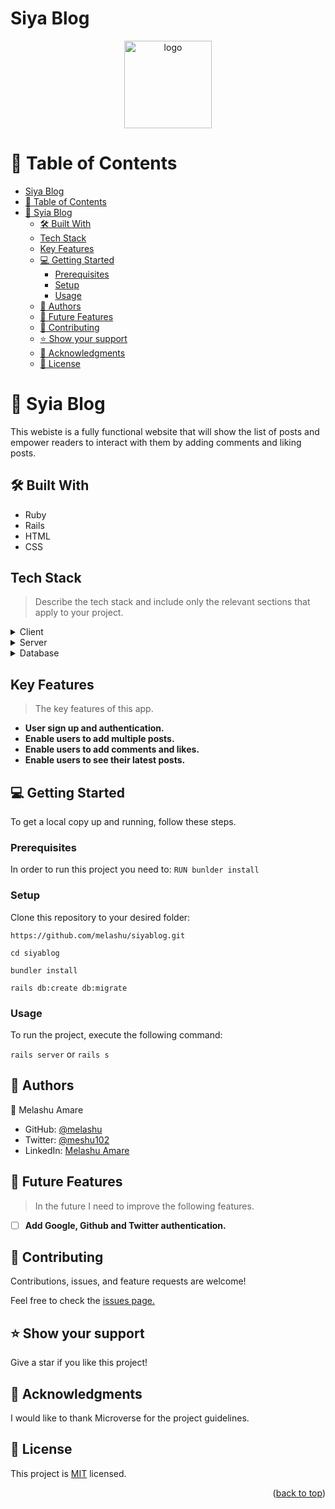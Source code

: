 # Siya Blog
<a name="readme-top"></a>
<div align="center">
  <img src="https://github.com/microverseinc/readme-template/raw/master/murple_logo.png" alt="logo" width="140"  height="auto" />
</div>

# 📗 Table of Contents

- [Siya Blog](#siya-blog)
- [📗 Table of Contents](#-table-of-contents)
- [📖 Syia Blog ](#-syia-blog-)
  - [🛠 Built With ](#-built-with-)
  - [Tech Stack ](#tech-stack-)
  - [Key Features ](#key-features-)
  - [💻 Getting Started ](#-getting-started-)
    - [Prerequisites](#prerequisites)
    - [Setup](#setup)
    - [Usage](#usage)
  - [👥 Authors ](#-authors-)
  - [🔭 Future Features ](#-future-features-)
  - [🤝 Contributing ](#-contributing-)
  - [⭐️ Show your support ](#️-show-your-support-)
  - [🙏 Acknowledgments ](#-acknowledgments-)
  - [📝 License ](#-license-)

# 📖 Syia Blog <a name="about-project"></a>

This webiste is a fully functional website that will show the list of posts and empower readers to interact with them by adding comments and liking posts.

## 🛠 Built With <a name="built-with"></a>

- Ruby
- Rails 
- HTML
- CSS
## Tech Stack <a name="tech-stack"></a>

> Describe the tech stack and include only the relevant sections that apply to your project.

<details>
  <summary>Client</summary>
  <ul>
    <li>HTML, and CSS</li>
  </ul>
</details>

<details>
  <summary>Server</summary>
  <ul>
    <li><a href="https://rubyinstaller.org/">Ruby on Rails</a></li>
  </ul>
</details>

<details>
<summary>Database</summary>
  <ul>
    <li><a href="https://www.postgresql.org/">PostgreSQL</a></li>
  </ul>
</details>

## Key Features <a name="key-features"></a>

> The key features of this app.

- **User sign up and authentication.**
- **Enable users to add multiple posts.**
- **Enable users to add comments and likes.**
- **Enable users to see their latest posts.**


## 💻 Getting Started <a name="getting-started"></a>

To get a local copy up and running, follow these steps.

### Prerequisites

In order to run this project you need to:
`RUN bunlder install`

### Setup

Clone this repository to your desired folder:

`https://github.com/melashu/siyablog.git`

`cd siyablog`

`bundler install`

`rails db:create db:migrate`
### Usage

To run the project, execute the following command:

`rails server` or `rails s`

## 👥 Authors <a name="authors"></a>

👤 Melashu Amare

- GitHub: [@melashu](https://github.com/melashu)
- Twitter: [@meshu102](https://twitter.com/meshu102)
- LinkedIn: [Melashu Amare](https://www.linkedin.com/in/melashu-amare/)

<!-- FUTURE FEATURES -->

## 🔭 Future Features <a name="future-features"></a>

> In the future I need to improve the following features.

- [ ] **Add Google, Github and Twitter authentication.**

## 🤝 Contributing <a name="contributing"></a>

Contributions, issues, and feature requests are welcome!

Feel free to check the [issues page.](https://github.com/melashu/siyablog/issues)

## ⭐️ Show your support <a name="support"></a>

Give a star if you like this project!

## 🙏 Acknowledgments <a name="acknowledgements"></a>

I would like to thank Microverse for the project guidelines.

## 📝 License <a name="license"></a>

This project is [MIT](https://github.com/shyusu4/OOP-School-Library/blob/dev/MIT.md) licensed.

<p align="right">(<a href="#readme-top">back to top</a>)</p>
